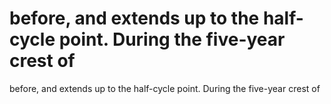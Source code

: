 # before, and extends up to the half-cycle point. During the five-year crest of

before, and extends up to the half-cycle point. During the five-year crest of